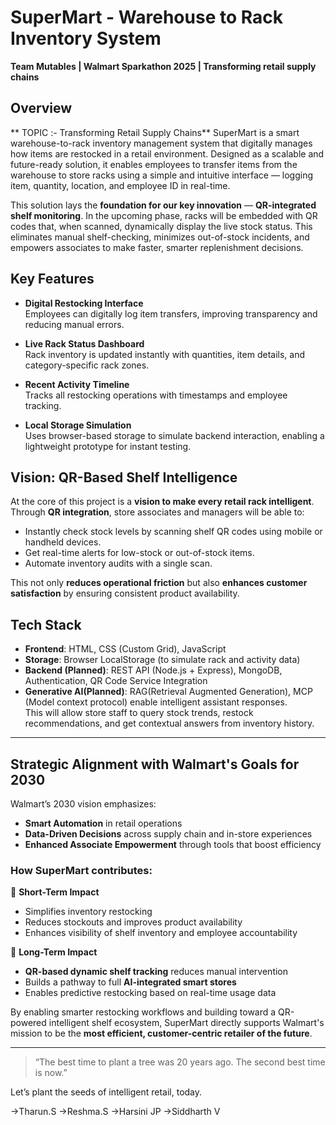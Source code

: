 # SuperMart - Warehouse to Rack Inventory System  
**Team Mutables | Walmart Sparkathon 2025 | Transforming retail supply chains**

## Overview  
** TOPIC :- Transforming Retail Supply Chains**
SuperMart is a smart warehouse-to-rack inventory management system that digitally manages how items are restocked in a retail environment. Designed as a scalable and future-ready solution, it enables employees to transfer items from the warehouse to store racks using a simple and intuitive interface — logging item, quantity, location, and employee ID in real-time.

This solution lays the **foundation for our key innovation** — **QR-integrated shelf monitoring**. In the upcoming phase, racks will be embedded with QR codes that, when scanned, dynamically display the live stock status. This eliminates manual shelf-checking, minimizes out-of-stock incidents, and empowers associates to make faster, smarter replenishment decisions.

## Key Features

- **Digital Restocking Interface**  
  Employees can digitally log item transfers, improving transparency and reducing manual errors.

- **Live Rack Status Dashboard**  
  Rack inventory is updated instantly with quantities, item details, and category-specific rack zones.

- **Recent Activity Timeline**  
  Tracks all restocking operations with timestamps and employee tracking.

- **Local Storage Simulation**  
  Uses browser-based storage to simulate backend interaction, enabling a lightweight prototype for instant testing.

## Vision: QR-Based Shelf Intelligence  
At the core of this project is a **vision to make every retail rack intelligent**. Through **QR integration**, store associates and managers will be able to:

- Instantly check stock levels by scanning shelf QR codes using mobile or handheld devices.
- Get real-time alerts for low-stock or out-of-stock items.
- Automate inventory audits with a single scan.

This not only **reduces operational friction** but also **enhances customer satisfaction** by ensuring consistent product availability.

## Tech Stack

- **Frontend**: HTML, CSS (Custom Grid), JavaScript
- **Storage**: Browser LocalStorage (to simulate rack and activity data)
- **Backend (Planned)**: REST API (Node.js + Express), MongoDB, Authentication, QR Code Service Integration
- **Generative AI(Planned)**: RAG(Retrieval Augmented Generation), MCP (Model context protocol)  enable intelligent assistant responses.  
  This will allow store staff to query stock trends, restock recommendations, and get contextual answers from inventory history.

---

## Strategic Alignment with Walmart's Goals for 2030

Walmart’s 2030 vision emphasizes:

- **Smart Automation** in retail operations  
- **Data-Driven Decisions** across supply chain and in-store experiences  
- **Enhanced Associate Empowerment** through tools that boost efficiency

### How SuperMart contributes:

🔹 **Short-Term Impact**  
- Simplifies inventory restocking  
- Reduces stockouts and improves product availability  
- Enhances visibility of shelf inventory and employee accountability  

🔹 **Long-Term Impact**  
- **QR-based dynamic shelf tracking** reduces manual intervention  
- Builds a pathway to full **AI-integrated smart stores**  
- Enables predictive restocking based on real-time usage data

By enabling smarter restocking workflows and building toward a QR-powered intelligent shelf ecosystem, SuperMart directly supports Walmart's mission to be the **most efficient, customer-centric retailer of the future**.

---

> “The best time to plant a tree was 20 years ago. The second best time is now.”  

Let’s plant the seeds of intelligent retail, today.


->Tharun.S 
->Reshma.S
->Harsini JP 
->Siddharth V

